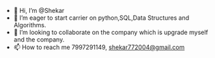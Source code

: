 - 👋 Hi, I’m @Shekar
- 🌱 I’m eager to start carrier on python,SQL,Data Structures and Algorithms.
- 💞️ I’m looking to collaborate on the company which is upgrade myself and the company.
- 📫 How to reach me 7997291149, shekar772004@gmail.com
